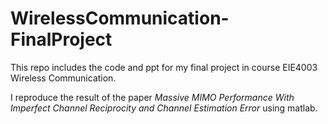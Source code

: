 # WirelessCommunication-FinalProject
This repo includes the code and ppt for my final project in course EIE4003 Wireless Communication. 

I reproduce the result of the paper *Massive MIMO Performance With Imperfect Channel Reciprocity and Channel Estimation Error* using matlab.
